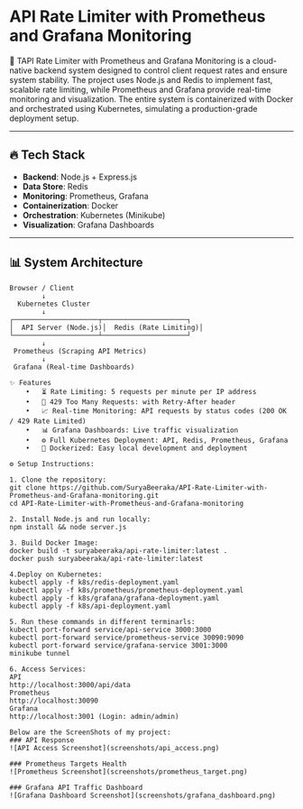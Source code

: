 # API Rate Limiter with Prometheus and Grafana Monitoring

🚀 TAPI Rate Limiter with Prometheus and Grafana Monitoring is a cloud-native backend system designed to control client request rates and ensure system stability. The project uses Node.js and Redis to implement fast, scalable rate limiting, while Prometheus and Grafana provide real-time monitoring and visualization. The entire system is containerized with Docker and orchestrated using Kubernetes, simulating a production-grade deployment setup.

---

## 🔥 Tech Stack

- **Backend**: Node.js + Express.js
- **Data Store**: Redis
- **Monitoring**: Prometheus, Grafana
- **Containerization**: Docker
- **Orchestration**: Kubernetes (Minikube)
- **Visualization**: Grafana Dashboards

---

## 📊 System Architecture

```plaintext
Browser / Client
        ↓
  Kubernetes Cluster
        ↓
┌─────────────────────┬─────────────────────┐
│  API Server (Node.js)│  Redis (Rate Limiting)│
└─────────────────────┴─────────────────────┘
        ↓
 Prometheus (Scraping API Metrics)
        ↓
 Grafana (Real-time Dashboards)

✨ Features
	•	⏳ Rate Limiting: 5 requests per minute per IP address
	•	🚫 429 Too Many Requests: with Retry-After header
	•	📈 Real-time Monitoring: API requests by status codes (200 OK / 429 Rate Limited)
	•	📊 Grafana Dashboards: Live traffic visualization
	•	⚙️ Full Kubernetes Deployment: API, Redis, Prometheus, Grafana
	•	🐳 Dockerized: Easy local development and deployment

⚙️ Setup Instructions:

1. Clone the repository:
git clone https://github.com/SuryaBeeraka/API-Rate-Limiter-with-Prometheus-and-Grafana-monitoring.git
cd API-Rate-Limiter-with-Prometheus-and-Grafana-monitoring

2. Install Node.js and run locally:
npm install && node server.js

3. Build Docker Image:
docker build -t suryabeeraka/api-rate-limiter:latest .
docker push suryabeeraka/api-rate-limiter:latest

4.Deploy on Kubernetes:
kubectl apply -f k8s/redis-deployment.yaml
kubectl apply -f k8s/prometheus/prometheus-deployment.yaml
kubectl apply -f k8s/grafana/grafana-deployment.yaml
kubectl apply -f k8s/api-deployment.yaml

5. Run these commands in different terminarls:
kubectl port-forward service/api-service 3000:3000
kubectl port-forward service/prometheus-service 30090:9090
kubectl port-forward service/grafana-service 3001:3000
minikube tunnel

6. Access Services:
API
http://localhost:3000/api/data
Prometheus
http://localhost:30090
Grafana
http://localhost:3001 (Login: admin/admin)

Below are the ScreenShots of my project:
### API Response
![API Access Screenshot](screenshots/api_access.png)

### Prometheus Targets Health
![Prometheus Screenshot](screenshots/prometheus_target.png)

### Grafana API Traffic Dashboard
![Grafana Dashboard Screenshot](screenshots/grafana_dashboard.png)




